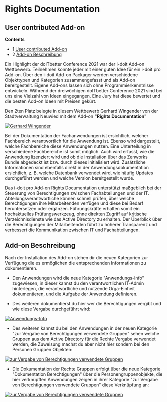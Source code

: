 # Rights Documentation

User contributed Add-on
-----------------------

**Contents**

*   1 [User contributed Add-on](#user-contributed-add-on)
*   2 [Add-on Beschreibung](#add-on-beschreibung)

Ein Highlight der doITbetter Conference 2021 war der i-doit Add-on Wettbewerb. Teilnehmen konnte jeder mit einer guten Idee für ein i-doit pro Add-on. Über den i-doit Add-on Packager werden verschiedene Objekttypen und Kategorien zusammengefasst und als Add-on bereitgestellt. Eigene Add-ons lassen sich ohne Programmierkenntnisse entwickeln. Während der dreiwöchigen doITbetter Conference 2021 sind bei uns eine Vielzahl von Ideen eingegangen. Eine Jury hat diese bewertet und die besten Add-on Ideen mit Preisen gekürt.

Den 2ten Platz belegte in diesem Wettbewerb Gerhard Wingender von der Stadtverwaltung Neuwied mit dem Add-on **"Rights Documentation"**

[![Gerhard Wingender](../assets/images/de/i-doit-pro-add-ons/rights-documentation/1-rd.png)](../assets/images/de/i-doit-pro-add-ons/rights-documentation/1-rd.png)

Bei der Dokumentation der Fachanwendungen ist ersichtlich, welcher Fachbereich verantwortlich für die Anwendung ist. Ebenso wird dargestellt, welche Fachbereiche diese Anwendungen nutzen. Eine Unterteilung in verschiedene Fachbereiche ist somit möglich. Auch wird erfasst, wie die Anwendung lizenziert wird und ob die Installation über das Zenworks Bundle abgedeckt ist bzw. durch dieses initialisiert wird. Zusätzliche Informationen sind ebenfalls direkt in der Anwendungsdokumentation ersichtlich, z. B. welche Datenbank verwendet wird, wie häufig Updates durchgeführt werden und welche Version bereitgestellt wurde.

Das i-doit pro Add-on Rights Documentation unterstützt maßgeblich bei der Steuerung von Berechtigungen zwischen Fachabteilungen und der IT. Abteilungsverantwortliche können schnell prüfen, über welche Berechtigungen ihre Mitarbeitenden verfügen und diese bei Bedarf heruntersetzen oder ergänzen. Führungskräfte erhalten somit ein hochaktuelles Prüfungswerkzeug, ohne direkten Zugriff auf kritische Verzeichnisdienste wie das Active Directory zu erhalten. Der Überblick über die Berechtigungen der Mitarbeitenden führt zu höherer Transparenz und verbessert die Kommunikation zwischen IT und Fachabteilungen.

Add-on Beschreibung
-------------------

Nach der Installation des Add-on stehen dir die neuen Kategorien zur Verfügung die es ermöglichen die entsprechenden Informationen zu dokumentieren.

*   Den Anwendungen wird die neue Kategorie "Anwendungs-Info" zugewiesen, in dieser kannst du den verantwortlichen IT-Admin hinterlegen, die verantwortliche und nutzende Orga-Einheit dokumentieren, und die Aufgabe der Anwendung definieren.

*   Des weiteren dokumentierst du hier wer die Berechtigungen vergibt und wie diese Vergabe durchgeführt wird:

[![Anwendungs-Info](../assets/images/de/i-doit-pro-add-ons/rights-documentation/2-rd.png)](../assets/images/de/i-doit-pro-add-ons/rights-documentation/2-rd.png)

*   Des weiteren kannst du bei den Anwendungen in der neuen Kategorie "zur Vergabe von Berechtigungen verwendete Gruppen" sehen welche Gruppen aus dem Active Directory für die Rechte Vergabe verwendet werden, die Zuweisung machst du aber nicht hier sondern bei den Personen Gruppen Objekten:

[![zur Vergabe von Berechtigungen verwendete Gruppen](../assets/images/de/i-doit-pro-add-ons/rights-documentation/3-rd.png)](../assets/images/de/i-doit-pro-add-ons/rights-documentation/3-rd.png)

*   Die Dokumentation der Rechte Gruppen erfolgt über die neue Kategorie "Dokumentation Berechtigungen" über die Personengruppenobjekte, die hier verknüpften Anwendungen zeigen in ihrer Kategorie "zur Vergabe von Berechtigungen verwendete Gruppen" diese Verknüpfung an:

[![zur Vergabe von Berechtigungen verwendete Gruppen](../assets/images/de/i-doit-pro-add-ons/rights-documentation/4-rd.png)](../assets/images/de/i-doit-pro-add-ons/rights-documentation/4-rd.png)
